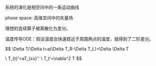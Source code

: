 系统的演化是相空间中的一条运动曲线

phase space: 高维空间中的矢量场

理想的连续算子被离散化为差分。

温度传导ODE：假设温度会快速趋近于周围两点的温度，就得到了二阶差分。

$$
\Delta T/\Delta t=a(\Delta T_R-\Delta T_L)=\Delta \Delta T

\\
T_{t}'=aT_{xx}''
\\
T_t'=\nabla^2 T
$$